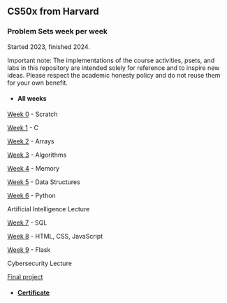 ## CS50x from Harvard
### Problem Sets week per week

Started 2023, finished 2024.

Important note: The implementations of the course activities, psets, and labs in this repository are intended solely for reference and to inspire new ideas. Please respect the academic honesty policy and do not reuse them for your own benefit.

- #### All weeks

<a href="/week-0">Week 0</a> - Scratch

<a href="/week-1">Week 1</a> - C

<a href="/week-2">Week 2</a> - Arrays

<a href="/week-3">Week 3</a> - Algorithms

<a href="/week-4">Week 4</a> - Memory

<a href="/week-5">Week 5</a> - Data Structures

<a href="/week-6">Week 6</a> - Python

Artificial Intelligence Lecture

<a href="/week-7">Week 7</a> - SQL

<a href="/week-8">Week 8</a> - HTML, CSS, JavaScript

<a href="/week-9">Week 9</a> - Flask

Cybersecurity Lecture

<a href="https://github.com/minortypo/cs50-final-project">Final project</a>

- #### [Certificate](https://certificates.cs50.io/7e4eee09-32a5-448f-b99c-18190784bfbc.png?size=letter)

